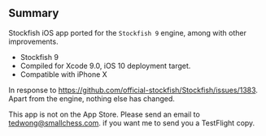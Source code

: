 ## Summary
Stockfish iOS app ported for the `Stockfish 9` engine, among with other improvements.

* Stockfish 9
* Compiled for Xcode 9.0, iOS 10 deployment target.
* Compatible with iPhone X

In response to https://github.com/official-stockfish/Stockfish/issues/1383. Apart from the engine, nothing else has changed.

This app is not on the App Store. Please send an email to [tedwong@smallchess.com](tedwong@smallchess.com). if you want me to send you a TestFlight copy.
